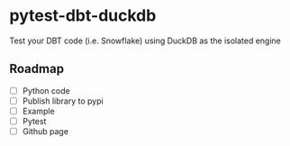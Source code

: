 # pytest-dbt-duckdb
Test your DBT code (i.e. Snowflake) using DuckDB as the isolated engine


## Roadmap
- [ ] Python code
- [ ] Publish library to pypi
- [ ] Example
- [ ] Pytest
- [ ] Github page
